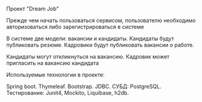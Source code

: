 Проект "Dream Job"

Прежде чем начать пользоваться сервисом, пользователю необходимо авторизоваться
либо зарегистрироваться в системе

В системе две модели: вакансии и кандидаты. Кандидаты будут публиковать резюме. Кадровики будут публиковать вакансии о работе.

Кандидаты могут откликнуться на вакансию. Кадровик может пригласить на вакансию кандидата

Используемые технологии в проекте:

Spring boot.
Thymeleaf.
Bootstrap.
JDBC.
СУБД: PostgreSQL.
Тестирование: Junit4, Mockito, Liquibase, h2db.
